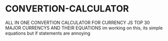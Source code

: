 # CONVERTION-CALCULATOR
ALL IN ONE CONVERTION CALCULATOR FOR CURRENCY
JS TOP 30 MAJOR CURRENCYS AND THEIR EQUATIONS
im working on this, its simple equations but if statements are annoying
